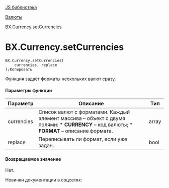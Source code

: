 [JS библиотека](/api_help/js_lib/index.php)

[Валюты](/api_help/js_lib/currency/index.php)

BX.Currency.setCurrencies

BX.Currency.setCurrencies
=========================

```
BX.Currency.setCurrencies(
	currencies, replace
);Копировать
```

Функция задаёт форматы нескольких валют сразу.

#### Параметры функции

| Параметр | Описание | Тип |
| --- | --- | --- |
| currencies | Список валют с форматами. Каждый элемент массива – объект с двумя полями:  * **CURRENCY** – код валюты; * **FORMAT** – описание формата. | array |
| replace | Переписывать ли формат, если уже задан. | bool |

#### Возвращаемое значение

Нет.

Новинки документации в соцсетях: